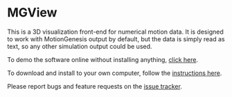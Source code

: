 MGView
==========

This is a 3D visualization front-end for numerical motion data.
It is designed to work with MotionGenesis output by default, but the data is simply read as text, so any other simulation output could be used.

To demo the software online without installing anything,
[click here](http://mgview.github.io/mgview/).

To download and install to your own computer, follow the
[instructions here](http://mgview.github.io/mgview/Documentation.html).

Please report bugs and feature requests on the [issue tracker](https://github.com/mgview/mgview/issues).
